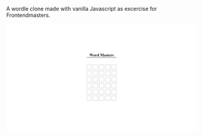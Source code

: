 A wordle clone made with vanilla Javascript as excercise for Frontendmasters.

<!-- Image in markup -->

![Wordle](/screenshot.png)
